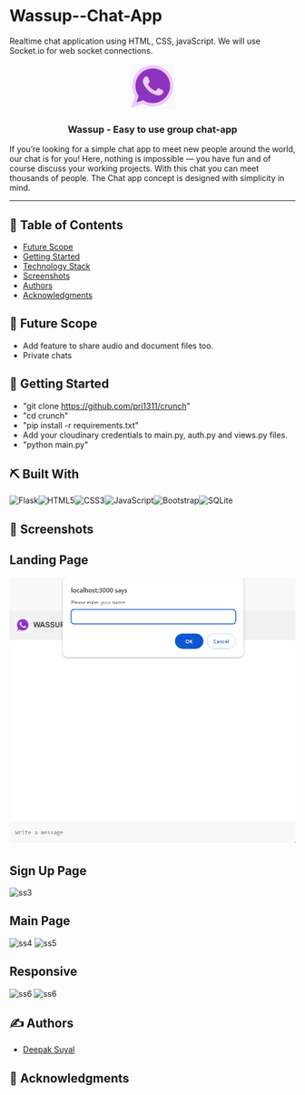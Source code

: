 # Wassup--Chat-App
Realtime chat application using HTML, CSS, javaScript.
We will use Socket.io for web socket connections.
<p align="center">
  <a href="" rel="noopener">
 <img width="80" alt="readme" src="./public/wassup.png">
</a>
</p>

<h3 align="center"> Wassup - Easy to use group chat-app
    <br> 
</h3>


<p>If you’re looking for a simple chat app to meet new people around the world, our chat is for you! Here, nothing is impossible — you have fun and of course discuss your working projects. With this chat you can meet thousands of people. The Chat app concept is designed with simplicity in mind. </p>

---

## 📝 Table of Contents

- [Future Scope](#future_scope)
- [Getting Started](#getting_started)
- [Technology Stack](#tech_stack)
- [Screenshots](#screenshots)
- [Authors](#authors)
- [Acknowledgments](#acknowledgments)


## 🚀 Future Scope <a name = "future_scope"></a>
- Add feature to share audio and document files too.
- Private chats


## 🏁 Getting Started <a name = "getting_started"></a>

- "git clone https://github.com/pri1311/crunch"
- "cd crunch" 
- "pip install -r requirements.txt"
- Add your cloudinary credentials to main.py, auth.py and views.py files.
- "python main.py" 


## ⛏️ Built With <a name = "tech_stack"></a>

<img alt="Flask" src="https://img.shields.io/badge/flask-%23000.svg?&style=for-the-badge&logo=flask&logoColor=white"/><img alt="HTML5" src="https://img.shields.io/badge/html5-%23E34F26.svg?&style=for-the-badge&logo=html5&logoColor=white"/><img alt="CSS3" src="https://img.shields.io/badge/css3-%231572B6.svg?&style=for-the-badge&logo=css3&logoColor=white"/><img alt="JavaScript" src="https://img.shields.io/badge/javascript-%23323330.svg?&style=for-the-badge&logo=javascript&logoColor=%23F7DF1E"/><img alt="Bootstrap" src="https://img.shields.io/badge/bootstrap-%23563D7C.svg?&style=for-the-badge&logo=bootstrap&logoColor=white"/><img alt="SQLite" src ="https://img.shields.io/badge/sqlite-%2307405e.svg?&style=for-the-badge&logo=sqlite&logoColor=white"/>



## 🤳 Screenshots <a name = "screenshots"></a>


## Landing Page

![ss1](https://github.com/don310/Wassup--Chat-App/blob/main/img/landing.png)

## Sign Up Page

![ss3](https://github.com/pri1311/crunch/blob/master/screenshots/land.png)

## Main Page

![ss4](https://github.com/pri1311/crunch/blob/master/screenshots/mukul.png)
![ss5](https://github.com/pri1311/crunch/blob/master/screenshots/deepak.png)


## Responsive

![ss6](https://github.com/pri1311/crunch/blob/master/screenshots/LoginPageResponsive.png) ![ss6](https://github.com/pri1311/crunch/blob/master/screenshots/responsiveChatScreen.png)


## ✍️ Authors <a name = "authors"></a>

- [Deepak Suyal](https://github.com/don310)


## 🎉 Acknowledgments <a name = "acknowledgments"></a>
